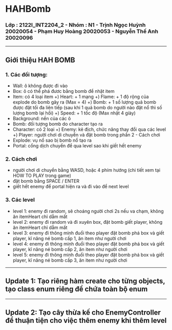 # HAHBomb
### Lớp : 2122I_INT2204_2 - Nhóm : N1 - Trịnh Ngọc Huỳnh 20020054 - Phạm Huy Hoàng 20020053 - Nguyễn Thế Anh 20020096
***
## Giới thiệu HAH BOMB
### 1. Các đối tượng:
- Wall: ô không được đi vào
- Box: ô có thể phá đươc bằng bomb để nhặt item
- Item: có 4 loại item
      +) Heart: + 1 mạng
      +) Flame: + 1 độ rộng của explode do bomb gây ra (Max = 4)
      +) Bomb:  + 1 số lượng quả bomb được đặt tối đa liên tiếp (sau khi 1 quả bomb do người nào đặt nổ thì số lượng bomb lại hồi)
      +) Speed: + 1 tốc độ (Max nhặt 4 giày)
- Background: nền của các ô
- Bomb: đối tượng bomb do character tạo ra
- Character: có 2 loại
      +) Enemy: kẻ địch, chức năng thay đổi qua các level
      +) Player: người chơi di chuyển và đặt bomb trong phần 2 - Cách chơi
- Explode: vụ nổ sao bị bomb nổ tạo ra
- Portal: cổng dịch chuyển để qua level sao khi giết hết enemy
### 2. Cách chơi
- người chơi di chuyển bằng WASD, hoặc 4 phím hướng (chi tiết xem tại HOW TO PLAY trong game)
- đặt bomb bằng SPACE / ENTER
- giết hết enemy để portal hiện ra và đi vào để next level
### 3. Các level
- level 1: enemy đi random, sẽ choáng người chơi 2s nếu va chạm, không ăn itemHeart chỉ dẫm mất
- level 2: enemy đi random và đi xuyên box, đặt bomb giết player, không ăn itemHeart chỉ dẫm mất
- level 3: enemy đi thông minh đuổi theo player đặt bomb phá box và giết player, kĩ năng né bomb cấp 1, ăn item như người chơi
- level 4: enemy đi thông minh đuổi theo player đặt bomb phá box và giết player, kĩ năng né bomb cấp 2, ăn item như người chơi
- level 5: enemy đi thông minh đuổi theo player đặt bomb phá box và giết player, kĩ năng né bomb cấp 3, ăn item như người chơi
***
## Update 1: Tạo riêng hàm create cho từng objects, tạo class enum riêng để chứa toàn bộ enum
***
## Update 2: Tạo cây thừa kế cho EnemyController để thuận tiện cho việc thêm enemy khi thêm level

